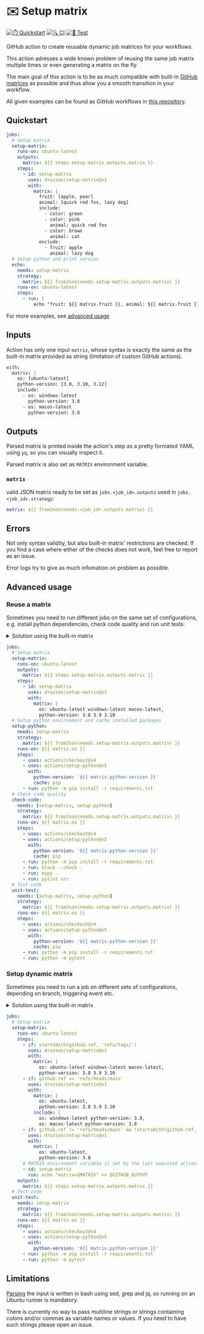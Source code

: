 # ✉️ Setup matrix

[![⏱️ Quickstart](https://github.com/druzsan/setup-matrix/actions/workflows/quickstart.yml/badge.svg)](https://github.com/druzsan/setup-matrix/actions/workflows/quickstart.yml) [![🔍 CI](https://github.com/druzsan/setup-matrix/actions/workflows/ci.yml/badge.svg)](https://github.com/druzsan/setup-matrix/actions/workflows/ci.yml) [![🧪 Test](https://github.com/druzsan/setup-matrix/actions/workflows/test.yml/badge.svg)](https://github.com/druzsan/setup-matrix/actions/workflows/test.yml)

GitHub action to create reusable dynamic job matrices for your workflows.

This action adresses a wide known problem of reusing the same job matrix
multiple times or even generating a matrix on the fly.

The main goal of this action is to be as much compatible with built-in
[GitHub matrices](https://docs.github.com/en/actions/using-jobs/using-a-matrix-for-your-jobs)
as possible and thus allow you a smooth transition in your workflow.

All given examples can be found as GitHub workflows in
[this repository](https://github.com/druzsan/test-setup-matrix).

## Quickstart

```yaml
jobs:
  # Setup matrix
  setup-matrix:
    runs-on: ubuntu-latest
    outputs:
      matrix: ${{ steps.setup-matrix.outputs.matrix }}
    steps:
      - id: setup-matrix
        uses: druzsan/setup-matrix@v2
        with:
          matrix: |
            fruit: [apple, pear]
            animal: [quick red fox, lazy dog]
            include:
              - color: green
              - color: pink
                animal: quick red fox
              - color: brown
                animal: cat
            exclude:
              - fruit: apple
                animal: lazy dog
  # Setup python and print version
  echo:
    needs: setup-matrix
    strategy:
      matrix: ${{ fromJson(needs.setup-matrix.outputs.matrix) }}
    runs-on: ubuntu-latest
    steps:
      - run: |
          echo "fruit: ${{ matrix.fruit }}, animal: ${{ matrix.fruit }}, color: ${{ matrix.color }}"
```

For more examples, see [advanced usage](#advanced-usage)

## Inputs

Action has only one input `matrix`, whose syntax is exactly the same as the built-in matrix provided as string (limitation of custom GitHub actions).

```yaml
with:
  matrix: |
    os: [ubuntu-latest]
    python-version: [3.8, 3.10, 3.12]
    include:
      - os: windows-latest
        python-version: 3.8
      - os: macos-latest
        python-version: 3.8
```

## Outputs

Parsed matrix is printed inside the action's step as a pretty formated YAML
using `yq`, so you can visually inspect it.

Parsed matrix is also set as `MATRIX` environment variable.

### `matrix`

valid JSON matrix ready to be set as `jobs.<job_id>.outputs` used in
`jobs.<job_id>.strategy`:

```yaml
matrix: ${{ fromJson(needs.<job_id>.outputs.matrix) }}
```

## Errors

Not only syntax validity, but also built-in matrix' restrictions are checked. If
you find a case where either of the checks does not work, feel free to report as
an issue.

Error logs try to give as much infomation on problem as possible.

## Advanced usage

### Reuse a matrix

Sometimes you need to run different jobs on the same set of configurations, e.g.
install python dependencies, check code quality and run unit tests.

<details>
    <summary>Solution using the built-in matrix</summary>

```yaml
jobs:
  # No matrix setup
  # Setup python environment and cache installed packages
  setup-python:
    strategy:
      matrix:
        os: [ubuntu-latest, windows-latest, macos-latest]
        python-version: ['3.8', '3.9', '3.10']
    runs-on: ${{ matrix.os }}
    steps:
      - uses: actions/checkout@v4
      - uses: actions/setup-python@v5
        with:
          python-version: '${{ matrix.python-version }}'
          cache: pip
      - run: python -m pip install -r requirements.txt
  # Check code quality
  check-code:
    needs: setup-python
    strategy:
      matrix:
        os: [ubuntu-latest, windows-latest, macos-latest]
        python-version: ['3.8', '3.9', '3.10']
    runs-on: ${{ matrix.os }}
    steps:
      - uses: actions/checkout@v4
      - uses: actions/setup-python@v5
        with:
          python-version: '${{ matrix.python-version }}'
          cache: pip
      - run: python -m pip install -r requirements.txt
      - run: black --check .
      - run: mypy .
      - run: pylint src
  # Test code
  unit-test:
    needs: setup-python
    strategy:
      matrix:
        os: [ubuntu-latest, windows-latest, macos-latest]
        python-version: ['3.8', '3.9', '3.10']
    runs-on: ${{ matrix.os }}
    steps:
      - uses: actions/checkout@v4
      - uses: actions/setup-python@v5
        with:
          python-version: '${{ matrix.python-version }}'
          cache: pip
      - run: python -m pip install -r requirements.txt
      - run: python -m pytest
```

</details>

```yaml
jobs:
  # Setup matrix
  setup-matrix:
    runs-on: ubuntu-latest
    outputs:
      matrix: ${{ steps.setup-matrix.outputs.matrix }}
    steps:
      - id: setup-matrix
        uses: druzsan/setup-matrix@v1
        with:
          matrix: |
            os: ubuntu-latest windows-latest macos-latest,
            python-version: 3.8 3.9 3.10
  # Setup python environment and cache installed packages
  setup-python:
    needs: setup-matrix
    strategy:
      matrix: ${{ fromJson(needs.setup-matrix.outputs.matrix) }}
    runs-on: ${{ matrix.os }}
    steps:
      - uses: actions/checkout@v4
      - uses: actions/setup-python@v5
        with:
          python-version: '${{ matrix.python-version }}'
          cache: pip
      - run: python -m pip install -r requirements.txt
  # Check code quality
  check-code:
    needs: [setup-matrix, setup-python]
    strategy:
      matrix: ${{ fromJson(needs.setup-matrix.outputs.matrix) }}
    runs-on: ${{ matrix.os }}
    steps:
      - uses: actions/checkout@v4
      - uses: actions/setup-python@v5
        with:
          python-version: '${{ matrix.python-version }}'
          cache: pip
      - run: python -m pip install -r requirements.txt
      - run: black --check .
      - run: mypy .
      - run: pylint src
  # Test code
  unit-test:
    needs: [setup-matrix, setup-python]
    strategy:
      matrix: ${{ fromJson(needs.setup-matrix.outputs.matrix) }}
    runs-on: ${{ matrix.os }}
    steps:
      - uses: actions/checkout@v4
      - uses: actions/setup-python@v5
        with:
          python-version: '${{ matrix.python-version }}'
          cache: pip
      - run: python -m pip install -r requirements.txt
      - run: python -m pytest
```

### Setup dynamic matrix

Sometimes you need to run a job on different sets of configurations, depending
on branch, triggering event etc.

<details>
    <summary>Solution using the built-in matrix</summary>

```yaml
jobs:
  # No matrix setup
  # Test code on a dev branch
  unit-test-dev:
    if: github.ref != 'refs/heads/main' && !startsWith(github.ref, 'refs/tags/')
    runs-on: ubuntu-latest
    steps:
      - uses: actions/checkout@v4
      - uses: actions/setup-python@v5
        with:
          python-version: '3.8'
      - run: python -m pip install -r requirements.txt
      - run: python -m pytest
  # Test code on the main branch
  unit-test-main:
    if: github.ref == 'refs/heads/main'
    strategy:
      matrix:
        os: [ubuntu-latest]
        python-version: ['3.8', '3.9', '3.10']
        include:
          - os: windows-latest
            python-version: '3.8'
          - os: macos-latest
            python-version: '3.8'
    runs-on: ${{ matrix.os }}
    steps:
      - uses: actions/checkout@v4
      - uses: actions/setup-python@v5
        with:
          python-version: '${{ matrix.python-version }}'
      - run: python -m pip install -r requirements.txt
      - run: python -m pytest
  # Test code on a tag
  unit-test-tag:
    if: startsWith(github.ref, 'refs/tags/')
    strategy:
      matrix:
        os: [ubuntu-latest, windows-latest, macos-latest]
        python-version: ['3.8', '3.9', '3.10']
    runs-on: ${{ matrix.os }}
    steps:
      - uses: actions/checkout@v4
      - uses: actions/setup-python@v5
        with:
          python-version: '${{ matrix.python-version }}'
      - run: python -m pip install -r requirements.txt
      - run: python -m pytest
```

</details>

```yaml
jobs:
  # Setup matrix
  setup-matrix:
    runs-on: ubuntu-latest
    steps:
      - if: startsWith(github.ref, 'refs/tags/')
        uses: druzsan/setup-matrix@v1
        with:
          matrix: |
            os: ubuntu-latest windows-latest macos-latest,
            python-version: 3.8 3.9 3.10
      - if: github.ref == 'refs/heads/main'
        uses: druzsan/setup-matrix@v1
        with:
          matrix: |
            os: ubuntu-latest,
            python-version: 3.8 3.9 3.10
          include: |
            os: windows-latest python-version: 3.8,
            os: macos-latest python-version: 3.8
      - if: github.ref != 'refs/heads/main' && !startsWith(github.ref, 'refs/tags/')
        uses: druzsan/setup-matrix@v1
        with:
          matrix: |
            os: ubuntu-latest,
            python-version: 3.8
      # MATRIX environment variable is set by the last executed action
      - id: setup-matrix
        run: echo "matrix=$MATRIX" >> $GITHUB_OUTPUT
    outputs:
      matrix: ${{ steps.setup-matrix.outputs.matrix }}
  # Test code
  unit-test:
    needs: setup-matrix
    strategy:
      matrix: ${{ fromJson(needs.setup-matrix.outputs.matrix) }}
    runs-on: ${{ matrix.os }}
    steps:
      - uses: actions/checkout@v4
      - uses: actions/setup-python@v5
        with:
          python-version: '${{ matrix.python-version }}'
      - run: python -m pip install -r requirements.txt
      - run: python -m pytest
```

## Limitations

[Parsing](./parse-matrix.sh) the input is written in bash using sed, grep and
jq, so running on an Ubuntu runner is mandatory.

There is currently no way to pass multiline strings or strings containing colons
and/or commas as variable names or values. If you need to have such strings
please open an issue.
